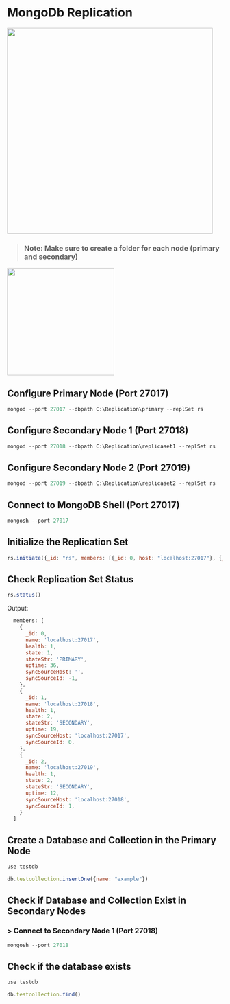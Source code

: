 # MongoDb Replication

<img align="center" width="480"  src='./replication.png'/>

> ###  Note: Make sure to create a folder for each node (primary and secondary)
<img align="center" width="250"  src='./replsetfolder.png'/>

## Configure Primary Node (Port 27017)
```javascript
mongod --port 27017 --dbpath C:\Replication\primary --replSet rs
```
## Configure Secondary Node 1 (Port 27018)
```javascript
mongod --port 27018 --dbpath C:\Replication\replicaset1 --replSet rs
```
## Configure Secondary Node 2 (Port 27019)
```javascript
mongod --port 27019 --dbpath C:\Replication\replicaset2 --replSet rs
```
## Connect to MongoDB Shell (Port 27017)
```javascript
mongosh --port 27017
```
## Initialize the Replication Set
```javascript
rs.initiate({_id: "rs", members: [{_id: 0, host: "localhost:27017"}, {_id: 1, host: "localhost:27018"}, {_id: 2, host: "localhost:27019"}]})
```
## Check Replication Set Status
```javascript
rs.status()
```
Output:
```javascript
  members: [
    {
      _id: 0,
      name: 'localhost:27017',
      health: 1,
      state: 1,
      stateStr: 'PRIMARY',
      uptime: 36,
      syncSourceHost: '',
      syncSourceId: -1,
    },
    {
      _id: 1,
      name: 'localhost:27018',
      health: 1,
      state: 2,
      stateStr: 'SECONDARY',
      uptime: 19,
      syncSourceHost: 'localhost:27017',
      syncSourceId: 0,
    },
    {
      _id: 2,
      name: 'localhost:27019',
      health: 1,
      state: 2,
      stateStr: 'SECONDARY',
      uptime: 12,
      syncSourceHost: 'localhost:27018',
      syncSourceId: 1,
    }
  ]
```

## Create a Database and Collection in the Primary Node
```javascript
use testdb
```
```javascript
db.testcollection.insertOne({name: "example"})
```

## Check if Database and Collection Exist in Secondary Nodes
### > Connect to Secondary Node 1 (Port 27018)
```javascript
mongosh --port 27018
```
## Check if the database exists
```javascript
use testdb
```
```javascript
db.testcollection.find()
```
